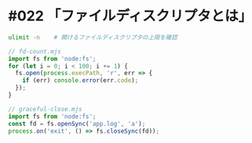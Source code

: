 # #022 「ファイルディスクリプタとは」

```bash
ulimit -n    # 開けるファイルディスクリプタの上限を確認
```

```javascript
// fd-count.mjs
import fs from 'node:fs';
for (let i = 0; i < 100; i += 1) {
  fs.open(process.execPath, 'r', err => {
    if (err) console.error(err.code);
  });
}
```

```javascript
// graceful-close.mjs
import fs from 'node:fs';
const fd = fs.openSync('app.log', 'a');
process.on('exit', () => fs.closeSync(fd));
```
